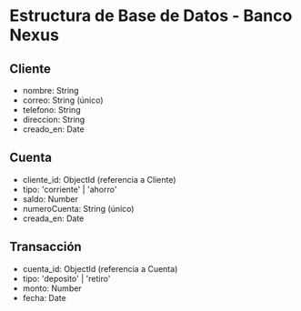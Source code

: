 # Estructura de Base de Datos - Banco Nexus

## Cliente
- nombre: String
- correo: String (único)
- telefono: String
- direccion: String
- creado_en: Date

## Cuenta
- cliente_id: ObjectId (referencia a Cliente)
- tipo: 'corriente' | 'ahorro'
- saldo: Number
- numeroCuenta: String (único)
- creada_en: Date

## Transacción
- cuenta_id: ObjectId (referencia a Cuenta)
- tipo: 'deposito' | 'retiro'
- monto: Number
- fecha: Date

